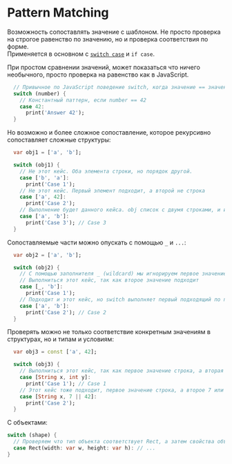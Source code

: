 # Pattern Matching


Возможность сопоставлять значение с шаблоном. Не просто проверка на строгое равенство по значению, но и проверка соответствия по форме.  
Применяется в основном с [`switch case`](../flow/switch.md) и `if case`.

При простом сравнении значений, может показаться что ничего необычного, просто проверка на равенство как в JavaScript.

```dart _code/pattern_matching.dart:4-9
  // Привычное по JavaScript поведение switch, когда значение == значению кейса
  switch (number) {
    // Константный паттерн, если number == 42
    case 42:
      print('Answer 42');
  }
```

Но возможно и более сложное сопоставление,
которое рекурсивно сопоставляет сложные структуры:

```dart _code/pattern_matching.dart:11-23
  var obj1 = ['a', 'b'];

  switch (obj1) {
    // Не этот кейс. Оба элемента строки, но порядок другой.
    case ['b', 'a']:
      print('Case 1');
    // Не этот кейс. Первый элемент подходит, а второй не строка
    case ['a', 42]:
      print('Case 2');
    // Выполнение будет данного кейса. obj список с двумя строками, и именно в таком порядке
    case ['a', 'b']:
      print('Case 3'); // Case 3
  }
```

Сопоставляемые части можно опускать с помощью `_` и `...`:

```dart _code/pattern_matching.dart:25-35
  var obj2 = ['a', 'b'];

  switch (obj2) {
    // С помощью заполнителя _ (wildcard) мы игнорируем первое значение в списке, говорим что оно не важно.
    // Выполниться этот кейс, так как второе значение подходит
    case [_, 'b']:
      print('Case 1');
    // Подходит и этот кейс, но switch выполняет первый подходящий по порядку
    case ['a', 'b']:
      print('Case 2'); // Case 2
  }
```

Проверять можно не только соответствие конкретным значениям в структурах,
но и типам и условиям:

```dart _code/pattern_matching.dart:37-46
  var obj3 = const ['a', 42];

  switch (obj3) {
    // Выполниться этот кейс, так как первое значение строка, а вторая целое число,
    case [String x, int y]:
      print('Case 1'); // Case 1
    // Этот кейс тоже подходит, первое значение строка, а второе 7 или 42. Но первый кейс подошёл первым
    case [String x, 7 || 42]:
      print('Case 2');
  }
```

С объектами:

```dart
switch (shape) {
  // Проверяем что тип объекта соответствует Rect, а затем свойства объекта.
  case Rect(width: var w, height: var h): // ...
}
```